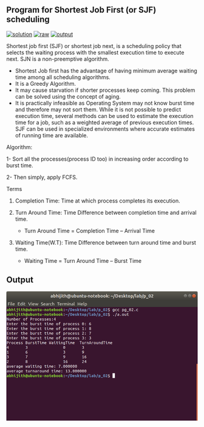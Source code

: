 ## Program for Shortest Job First (or SJF) scheduling

[![solution](https://img.shields.io/badge/View-Solution-blue.svg?logo=appveyor&longCache=true&style=for-the-badge)](https://github.com/KTU-CSE/System-Software-lab/blob/master/cycle-1/p_02/pg_02.c)
[![raw](https://img.shields.io/badge/-raw-green.svg?logo=appveyor&longCache=true&style=for-the-badge )](https://github.com/KTU-CSE/System-Software-lab/raw/master/cycle-1/p_02/pg_02.c)
[![output](https://img.shields.io/badge/-output-ff69b4.svg?logo=appveyor&longCache=true&style=for-the-badge)](https://github.com/KTU-CSE/System-Software-lab/blob/master/cycle-1/p_02/README.md#output)

Shortest job first (SJF) or shortest job next, is a scheduling policy that selects the waiting process with the smallest execution time to execute next. SJN is a non-preemptive algorithm.

- Shortest Job first has the advantage of having minimum average waiting time among all scheduling algorithms.
- It is a Greedy Algorithm.
- It may cause starvation if shorter processes keep coming. This problem can be solved using the concept of aging.
- It is practically infeasible as Operating System may not know burst time and therefore may not sort them. While it is not possible to predict execution time, several methods can be used to estimate the execution time for a job, such as a weighted average of previous execution times. SJF can be used in specialized environments where accurate estimates of running time are available.

Algorithm:

1- Sort all the processes(process ID too) in increasing order according to burst time.

2- Then simply, apply FCFS.

Terms

1. Completion Time: Time at which process completes its execution.

2. Turn Around Time: Time Difference between completion time and arrival time. 
    - Turn Around Time = Completion Time – Arrival Time

3. Waiting Time(W.T): Time Difference between turn around time and burst time.
    - Waiting Time = Turn Around Time – Burst Time  

## Output

![output_img](/out_img/p_02_out.jpg)
